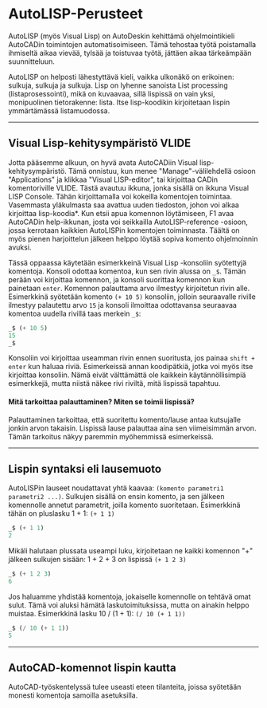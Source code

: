 # AutoLISP-Perusteet

AutoLISP (myös Visual Lisp) on AutoDeskin kehittämä ohjelmointikieli AutoCADin toimintojen automatisoimiseen. Tämä tehostaa työtä poistamalla ihmiseltä aikaa vievää, tylsää ja toistuvaa työtä, jättäen aikaa tärkeämpään suunnitteluun.

AutoLISP on helposti lähestyttävä kieli, vaikka ulkonäkö on erikoinen: sulkuja, sulkuja ja sulkuja. Lisp on lyhenne sanoista List processing (listaprosessointi), mikä on kuvaavaa, sillä lispissä on vain yksi, monipuolinen tietorakenne: lista. Itse lisp-koodikin kirjoitetaan lispin ymmärtämässä listamuodossa.

---
## Visual Lisp-kehitysympäristö VLIDE

Jotta pääsemme alkuun, on hyvä avata AutoCADiin Visual lisp-kehitysympäristö. Tämä onnistuu, kun menee "Manage"-välilehdellä osioon "Applications" ja klikkaa "Visual LISP-editor", tai kirjoittaa CADin komentoriville VLIDE. Tästä avautuu ikkuna, jonka sisällä on ikkuna Visual LISP Console. Tähän kirjoittamalla voi kokeilla komentojen toimintaa. Vasemmasta yläkulmasta saa avattua uuden tiedoston, johon voi alkaa kirjoittaa lisp-koodia*. Kun etsii apua komennon löytämiseen, F1 avaa AutoCADin help-ikkunan, josta voi seikkailla AutoLISP-reference -osioon, jossa kerrotaan kaikkien AutoLISPin komentojen toiminnasta. Täältä on myös pienen harjoittelun jälkeen helppo löytää sopiva komento ohjelmoinnin avuksi.

Tässä oppaassa käytetään esimerkkeinä Visual Lisp -konsoliin syötettyjä komentoja. Konsoli odottaa komentoa, kun sen rivin alussa on `_$`. Tämän perään voi kirjoittaa komennon, ja konsoli suorittaa komennon kun painetaan `enter`. Komennon palauttama arvo ilmestyy kirjoitetun rivin alle. Esimerkkinä syötetään komento `(+ 10 5)` konsoliin, jolloin seuraavalle riville ilmestyy palautettu arvo `15` ja konsoli ilmoittaa odottavansa seuraavaa komentoa uudella rivillä taas merkein `_$`:
```lisp
_$ (+ 10 5)
15
_$
```

Konsoliin voi kirjoittaa useamman rivin ennen suoritusta, jos painaa `shift + enter` kun haluaa riviä. Esimerkeissä annan koodipätkiä, jotka voi myös itse kirjoittaa konsoliin. Nämä eivät välttämättä ole kaikkein käytännöllisimpiä esimerkkejä, mutta niistä näkee rivi riviltä, mitä lispissä tapahtuu.

#### Mitä tarkoittaa palauttaminen? Miten se toimii lispissä?
Palauttaminen tarkoittaa, että suoritettu komento/lause antaa kutsujalle jonkin arvon takaisin. Lispissä lause palauttaa aina sen viimeisimmän arvon. Tämän tarkoitus näkyy paremmin myöhemmissä esimerkeissä.

---
## Lispin syntaksi eli lausemuoto
AutoLISPin lauseet noudattavat yhtä kaavaa: `(komento parametri1 parametri2 ...)`. Sulkujen sisällä on ensin komento, ja sen jälkeen komennolle annetut parametrit, joilla komento suoritetaan. 
Esimerkkinä tähän on pluslasku 1 + 1: `(+ 1 1)`
```lisp
_$ (+ 1 1)
2
```
Mikäli halutaan plussata useampi luku, kirjoitetaan ne kaikki komennon "+" jälkeen sulkujen sisään: 1 + 2 + 3 on lispissä `(+ 1 2 3)`
```lisp
_$ (+ 1 2 3)
6
```
Jos haluamme yhdistää komentoja, jokaiselle komennolle on tehtävä omat sulut. Tämä voi aluksi hämätä laskutoimituksissa, mutta on ainakin helppo muistaa. Esimerkkinä lasku 10 / (1 + 1): `(/ 10 (+ 1 1))`
```lisp
_$ (/ 10 (+ 1 1))
5
```
---
## AutoCAD-komennot lispin kautta
AutoCAD-työskentelyssä tulee useasti eteen tilanteita, joissa syötetään monesti komentoja samoilla asetuksilla. 